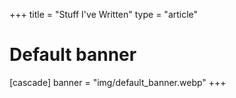 +++
title = "Stuff I've Written"
type = "article"
# Default banner
[cascade]
  banner = "img/default_banner.webp"
+++

